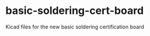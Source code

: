 basic-soldering-cert-board
==========================

Kicad files for the new basic soldering certification board
